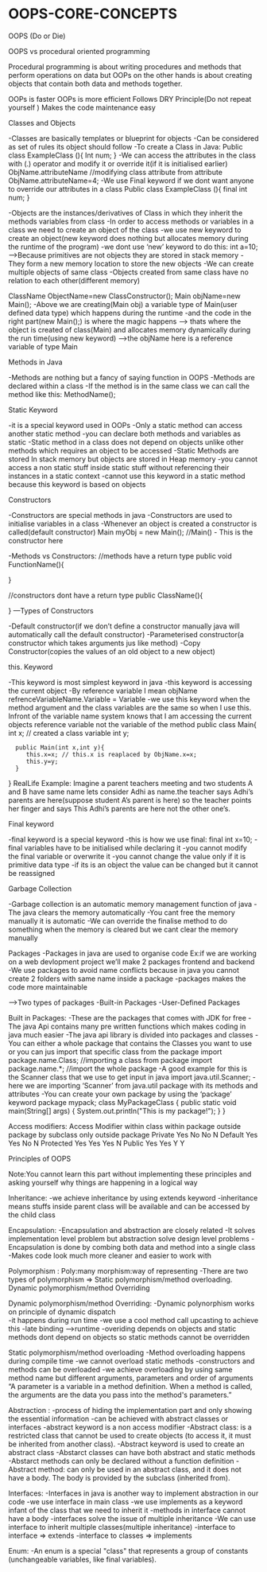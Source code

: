 # OOPS-CORE-CONCEPTS

OOPS (Do or Die)

OOPS vs procedural oriented programming

Procedural programming is about writing procedures and methods that perform operations on data but OOPs on the other hands is about creating objects that contain both data and methods together.

OOPs is faster
OOPs is more efficient 
Follows DRY Principle(Do not repeat yourself ) 
Makes the code maintenance easy

Classes and Objects

-Classes are basically templates or blueprint for objects 
-Can be considered as set of rules its object should follow
-To create a Class in Java:
Public class ExampleClass (){
     Int num;
}
-We can access the attributes in the class with (.) operator and modify it or override it(if it is initialised earlier)
ObjName.attributeName
//modifying class attribute from attribute
ObjName.attributeName=4;
-We use Final keyword if we dont want anyone to override our attributes in a class 
Public class ExampleClass (){
     final int num;
}

-Objects are the instances/derivatives of Class in which they inherit the methods variables from class
-In order to access methods or variables in a class we need to create an object of the class
-we use new keyword to create an object(new keyword does nothing but allocates memory during the runtime of the program)
-we dont use ‘new’ keyword to do this:
int a=10;
—>Because primitives are not objects they are stored in stack memory
-They form a new memory location to store the new objects 
-We can create multiple objects of same class
-Objects created from same class have no relation to each other(different memory)

ClassName ObjectName=new ClassConstructor();
Main objName=new Main();
-Above we are creating(Main obj) a variable type of Main(user defined data type) which happens during the runtime 
-and the code in the right part(new Main();) is where the magic happens
—> thats where the object is created of class(Main) and allocates memory dynamically during the run time(using new keyword)
—>the objName here is a reference variable of type Main

Methods in Java

-Methods are nothing but a fancy of saying function in OOPS
-Methods are declared within a class
-If the method is in the same class we can call the method like this:
MethodName();

Static Keyword

-it is a special keyword used in OOPs
-Only a static method can access another static method
-you can declare both methods and variables as static
-Static method in a class does not depend on objects unlike other methods which requires an object to be accessed
-Static Methods are stored In stack memory but objects are stored in Heap memory
-you cannot access a non static stuff inside static stuff without referencing their instances in a static context
-cannot use this keyword in a static method because this keyword is based on objects 

Constructors 

-Constructors are special methods in java
-Constructors are used to initialise variables in a class
-Whenever an object is created a constructor is called(default constructor) 
Main myObj = new Main();
//Main() - This is the constructor here 

-Methods vs Constructors:
//methods have a return type
public void FunctionName(){

}

//constructors dont have a return type
public ClassName(){
  
}
—Types of Constructors

-Default constructor(if we don’t define a constructor manually java will automatically call the default constructor)
-Parameterised constructor(a constructor which takes arguments jus like method)
-Copy Constructor(copies the values of an old object to a new object)

this. Keyword

-This keyword is most simplest keyword in java
-this keyword is accessing the current object 
-By reference variable I mean objName
refrenceVariableName.Variable = Variable
-we use this keyword when the method argument and the class variables are the same so when I use this. Infront of the variable name system knows that I am accessing the current objects reference variable not the variable of the method
public class Main{
      int x; // created a class variable
      int y;
    
      public Main(int x,int y){
         this.x=x; // this.x is reaplaced by ObjName.x=x;
         this.y=y;
      }
}
RealLife Example:
Imagine a parent teachers meeting and two students A and B have same name lets consider Adhi as name.the teacher says 
Adhi’s parents are here(suppose student A’s parent is here) so the teacher points her finger and says This Adhi’s parents are here not the other one’s.

Final keyword

-final keyword is a special keyword
-this is how we use final:
final int x=10;
-final variables have to be initialised while declaring it
-you cannot modify the final variable or overwrite it 
-you cannot change the value only if it is primitive data type
-if its is an object the value can be changed but it cannot be reassigned

Garbage Collection

-Garbage collection is an automatic memory management function of java
-The java clears the memory automatically 
-You cant free the memory manually it is automatic 
-We can override the finalise method to do something when the memory is cleared but we cant clear the memory manually

Packages
-Packages in java are used to organise code
Ex:if we are working on a web devlopment project we’ll make 2 packages frontend and backend
-We use packages to avoid name conflicts because in java you cannot create 2 folders with same name inside a package
-packages makes the code more maintainable 

—>Two types of packages
-Built-in Packages
-User-Defined Packages

Built in Packages:
-These are the packages that comes with JDK for free 
-The java Api contains many pre written functions which makes coding in java much easier
-The java api library is divided into packages and classes 
-You can either a whole package that contains the Classes you want to use or you can jus import that specific class from the package
import package.name.Class; //importing a class from package
import package.name.*; //import the whole package
-A good example for this is the Scanner class that we use to get input in java
import java.util.Scanner;
-here we are importing ‘Scanner’ from java.util package with its methods and attributes 
-You can create your own package by using the ‘package’ keyword
package mypack;
class MyPackageClass {
  public static void main(String[] args) {
    System.out.println("This is my package!");
  }
}



Access modifiers:
Access Modifier	within class	within package	outside package by subclass only	outside package
Private	Yes	No	No	N
Default	Yes	Yes	No	N
Protected	Yes	Yes	Yes	N
Public	Yes	Yes	Y	Y

Principles of OOPS

Note:You cannot learn this part without implementing these principles and asking yourself why things are happening in a logical way

Inheritance:
-we achieve inheritance by using extends keyword
-inheritance means stuffs inside parent class will be available and can be accessed by the child class

Encapsulation:
-Encapsulation and abstraction are closely related 
-It solves implementation level problem but abstraction solve design level problems
-Encapsulation is done by combing both data and method into a single class 
-Makes code look much more cleaner and easier to work with

Polymorphism :
Poly:many morphism:way of representing
-There are two types of polymorphism => Static polymorphism/method overloading. Dynamic polymorphism/method Overriding

Dynamic polymorphism/method Overriding:
-Dynamic polynorphism works on principle of dynamic dispatch	
-it happens during run time
-we use a cool method call upcasting to achieve this
-late binding —>runtime
-overiding depends on objects and static methods dont depend on objects so static methods cannot be overridden

Static polymorphism/method overloading
-Method overloading happens during compile time
-we cannot overload static methods
-constructors and methods can be overloaded 
-we achieve overloading by using same method name but different arguments, parameters and order of arguments
“A parameter is a variable in a method definition. When a method is called, the arguments are the data you pass into the method's parameters.”


Abstraction :
-process of hiding the implementation part and only showing the essential information
-can be achieved with abstract classes or interfaces 
-abstract keyword is a non access modifier
-Abstract class: is a restricted class that cannot be used to create objects (to access it, it must be inherited from another class).
-Abstract keyword is used to create an abstract class
-Abstarct classes can have both abstract and static methods
-Abstarct methods can only be declared without a function definition
-Abstract method: can only be used in an abstract class, and it does not have a body. The body is provided by the subclass (inherited from).

Interfaces:
-Interfaces in java is another way to implement abstraction in our code
-we use interface in main class
-we use implements as a keyword infant of the class that we need to inherit it
-methods in interface cannot have a body
-interfaces solve the issue of multiple inheritance 
-We can use interface to inherit multiple classes(multiple inheritance)
-interface to interface => extends
-interface to classes => implements

Enum:
-An enum is a special "class" that represents a group of constants (unchangeable variables, like final variables).
